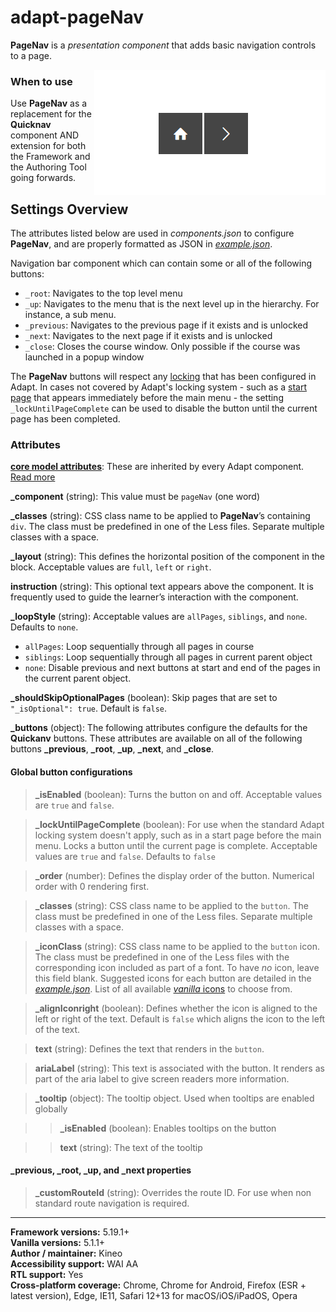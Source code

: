 # adapt-pageNav

**PageNav** is a *presentation component* that adds basic navigation controls to a page.

<img src="demo.gif" alt="the page nav extension in action" align="right">

### When to use
Use **PageNav** as a replacement for the **Quicknav** component AND extension for both the Framework and the Authoring Tool going forwards.

## Settings Overview

The attributes listed below are used in *components.json* to configure **PageNav**, and are properly formatted as JSON in [*example.json*](https://github.com/cgkineo/adapt-pageNav/blob/master/example.json).

Navigation bar component which can contain some or all of the following buttons:

- `_root`: Navigates to the top level menu
- `_up`: Navigates to the menu that is the next level up in the hierarchy. For instance, a sub menu.
- `_previous`: Navigates to the previous page if it exists and is unlocked
- `_next`: Navigates to the next page if it exists and is unlocked
- `_close`: Closes the course window. Only possible if the course was launched in a popup window

The **PageNav** buttons will respect any [locking](https://github.com/adaptlearning/adapt_framework/wiki/Locking-objects-with-'_isLocked'-and-'_lockType'#using-locking-with-menus) that has been configured in Adapt. In cases not covered by Adapt's locking system - such as a [start page](https://github.com/adaptlearning/adapt_framework/wiki/Content-starts-with-course.json#example-1) that appears immediately before the main menu - the setting `_lockUntilPageComplete` can be used to disable the button until the current page has been completed.

### Attributes

[**core model attributes**](https://github.com/adaptlearning/adapt_framework/wiki/Core-model-attributes): These are inherited by every Adapt component. [Read more](https://github.com/adaptlearning/adapt_framework/wiki/Core-model-attributes)

**\_component** (string): This value must be `pageNav` (one word)

**\_classes** (string): CSS class name to be applied to **PageNav**’s containing `div`. The class must be predefined in one of the Less files. Separate multiple classes with a space.

**\_layout** (string): This defines the horizontal position of the component in the block. Acceptable values are `full`, `left` or `right`.

**instruction** (string): This optional text appears above the component. It is frequently used to guide the learner’s interaction with the component.

**\_loopStyle** (string): Acceptable values are `allPages`, `siblings`, and `none`. Defaults to `none`.
- `allPages`: Loop sequentially through all pages in course
- `siblings`: Loop sequentially through all pages in current parent object
- `none`: Disable previous and next buttons at start and end of the pages in the current parent object.

**\_shouldSkipOptionalPages** (boolean): Skip pages that are set to `"_isOptional": true`. Default is `false`.

**\_buttons** (object): The following attributes configure the defaults for the **Quickanv** buttons. These attributes are available on all of the following buttons **\_previous**, **\_root**, **\_up**, **\_next**, and **\_close**.

#### Global button configurations

>**\_isEnabled** (boolean): Turns the button on and off. Acceptable values are `true` and `false`.

>**\_lockUntilPageComplete** (boolean): For use when the standard Adapt locking system doesn't apply, such as in a start page before the main menu. Locks a button until the current page is complete. Acceptable values are `true` and `false`. Defaults to `false`

>**\_order** (number): Defines the display order of the button. Numerical order with 0 rendering first.

>**\_classes** (string): CSS class name to be applied to the `button`. The class must be predefined in one of the Less files. Separate multiple classes with a space.

>**\_iconClass** (string): CSS class name to be applied to the `button` icon. The class must be predefined in one of the Less files with the corresponding icon included as part of a font. To have _no_ icon, leave this field blank. Suggested icons for each button are detailed in the [_example.json_](https://github.com/cgkineo/adapt-pageNav/blob/master/example.json). List of all available [_vanilla_ icons](https://github.com/adaptlearning/adapt-contrib-vanilla/wiki/Icons) to choose from.

>**\_alignIconright** (boolean): Defines whether the icon is aligned to the left or right of the text. Default is `false` which aligns the icon to the left of the text.

>**text** (string): Defines the text that renders in the `button`.

>**ariaLabel** (string): This text is associated with the button. It renders as part of the aria label to give screen readers more information.

> **\_tooltip** (object): The tooltip object. Used when tooltips are enabled globally

>> **\_isEnabled** (boolean): Enables tooltips on the button

>> **text** (string): The text of the tooltip

#### **\_previous**, **\_root**, **\_up**, and **\_next** properties

>**\_customRouteId** (string): Overrides the route ID. For use when non standard route navigation is required.

----------------------------

**Framework versions:**  5.19.1+<br>
**Vanilla versions:**  5.1.1+<br>
**Author / maintainer:**  Kineo<br>
**Accessibility support:**  WAI AA<br>
**RTL support:**  Yes<br>
**Cross-platform coverage:** Chrome, Chrome for Android, Firefox (ESR + latest version), Edge, IE11, Safari 12+13 for macOS/iOS/iPadOS, Opera<br>

